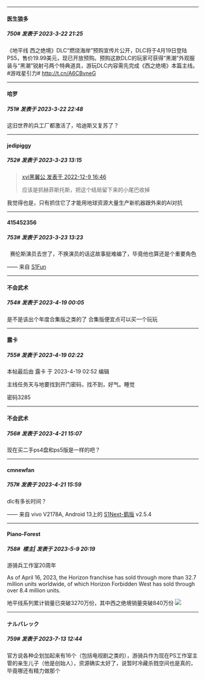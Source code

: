 
*****

####  医生狼多  
##### 750#       发表于 2023-3-22 21:25

《地平线 西之绝境》DLC“燃烧海岸”预购宣传片公开，DLC将于4月19日登陆PS5，售价19.99美元，现已开放预购。预购这款DLC的玩家可获得“黑潮”外观服装与“黑潮”锐射弓两个特典道具，游玩DLC内容需先完成《西之绝境》本篇主线。#游戏星引力# http://t.cn/A6CBvneG ​​​


*****

####  哈罗  
##### 751#       发表于 2023-3-22 22:48

这旧世界的兵工厂都激活了，哈迪斯又复苏了？


*****

####  jedipiggy  
##### 752#       发表于 2023-3-23 13:15

<blockquote><a href="httphttps://bbs.saraba1st.com/2b/forum.php?mod=redirect&amp;goto=findpost&amp;pid=58851476&amp;ptid=2006059" target="_blank">xvi黑翼公 发表于 2022-12-9 16:46</a>

应该是抓赫菲斯托斯，把这个结局留下来的小尾巴收掉</blockquote>
我觉得也是，只有抓住它了才能用地球资源大量生产新机器跟外来的AI对抗


*****

####  415452356  
##### 753#       发表于 2023-3-23 13:23

  赛伦斯演员去世了，不换演员的话这故事挺难编了，毕竟他也算还是个重要角色

—— 来自 [S1Fun](https://s1fun.koalcat.com)

*****

####  不会武术  
##### 754#       发表于 2023-4-19 00:05

是不是该出个年度合集版之类的了
合集版便宜点可以买一个玩玩


*****

####  露卡  
##### 755#       发表于 2023-4-19 02:22

 本帖最后由 露卡 于 2023-4-19 02:52 编辑 

主线任务天与地要找到开门密码，找不到，好气。睡觉

密码3285  


*****

####  不会武术  
##### 756#       发表于 2023-4-21 15:07

现在买二手ps4盘和ps5版是一样的吧？


*****

####  cmnewfan  
##### 757#       发表于 2023-4-21 15:59

dlc有多长时间？

—— 来自 vivo V2178A, Android 13上的 [S1Next-鹅版](https://github.com/ykrank/S1-Next/releases) v2.5.4

*****

####  Piano-Forest  
##### 758#         楼主| 发表于 2023-5-9 20:19

游骑兵工作室20周年

As of April 16, 2023, the Horizon franchise has sold through more than 32.7 million units worldwide, of which Horizon Forbidden West has sold through over 8.4 million units. 

地平线系列累计销量已突破3270万份，其中西之绝境销量突破840万份
<img src="https://p.sda1.dev/11/e79b07552c496d4b1539a593a0f43e0d/52873868200_3179837536_h.jpg" referrerpolicy="no-referrer">

*****

####  ナルバレック  
##### 759#       发表于 2023-7-13 12:44

官方说各种企划加起来有16个（包括电视剧之类的），游骑兵作为现在PS工作室主管的亲生儿子（他是创始人），资源确实太好了，说暂时冷藏杀戮空间也是真的，毕竟哪还有精力做那个


